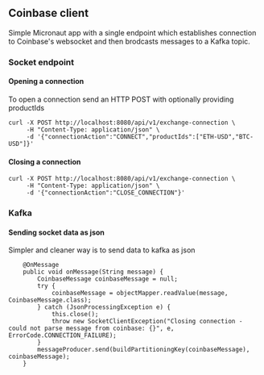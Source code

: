 ## Coinbase client
Simple Micronaut app with a single endpoint which establishes connection to Coinbase's websocket and then brodcasts messages to a Kafka topic.

### Socket endpoint

#### Opening a connection

To open a connection send an HTTP POST with optionally providing productIds 
```
curl -X POST http://localhost:8080/api/v1/exchange-connection \
     -H "Content-Type: application/json" \
     -d '{"connectionAction":"CONNECT","productIds":["ETH-USD","BTC-USD"]}'
```


#### Closing a connection

```
curl -X POST http://localhost:8080/api/v1/exchange-connection \
     -H "Content-Type: application/json" \
     -d '{"connectionAction":"CLOSE_CONNECTION"}'           
```


### Kafka

#### Sending socket data as json
Simpler and cleaner way is to send data to kafka as json 
```declarative
    @OnMessage
    public void onMessage(String message) {
        CoinbaseMessage coinbaseMessage = null;
        try {
            coinbaseMessage = objectMapper.readValue(message, CoinbaseMessage.class);
        } catch (JsonProcessingException e) {
            this.close();
            throw new SocketClientException("Closing connection - could not parse message from coinbase: {}", e, ErrorCode.CONNECTION_FAILURE);
        }
        messageProducer.send(buildPartitioningKey(coinbaseMessage), coinbaseMessage);
    }
```
